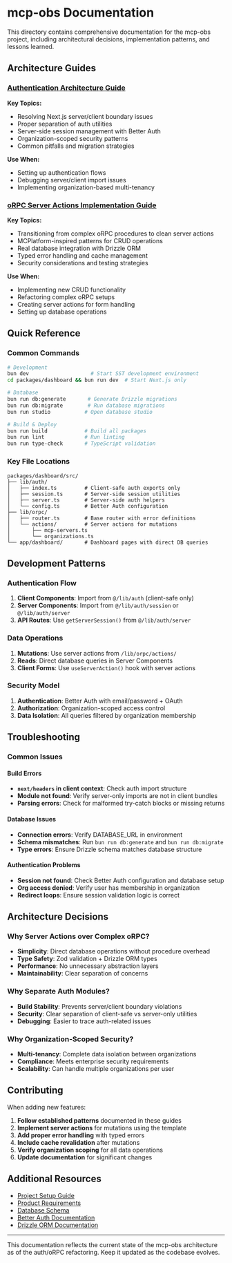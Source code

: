 # mcp-obs Documentation

This directory contains comprehensive documentation for the mcp-obs project, including architectural decisions, implementation patterns, and lessons learned.

## Architecture Guides

### [Authentication Architecture Guide](./auth-architecture-guide.md)
**Key Topics:**
- Resolving Next.js server/client boundary issues
- Proper separation of auth utilities
- Server-side session management with Better Auth
- Organization-scoped security patterns
- Common pitfalls and migration strategies

**Use When:**
- Setting up authentication flows
- Debugging server/client import issues
- Implementing organization-based multi-tenancy

### [oRPC Server Actions Implementation Guide](./orpc-server-actions-guide.md)
**Key Topics:**
- Transitioning from complex oRPC procedures to clean server actions
- MCPlatform-inspired patterns for CRUD operations
- Real database integration with Drizzle ORM
- Typed error handling and cache management
- Security considerations and testing strategies

**Use When:**
- Implementing new CRUD functionality
- Refactoring complex oRPC setups
- Creating server actions for form handling
- Setting up database operations

## Quick Reference

### Common Commands
```bash
# Development
bun dev                    # Start SST development environment
cd packages/dashboard && bun run dev  # Start Next.js only

# Database
bun run db:generate       # Generate Drizzle migrations
bun run db:migrate        # Run database migrations
bun run studio           # Open database studio

# Build & Deploy
bun run build            # Build all packages
bun run lint             # Run linting
bun run type-check       # TypeScript validation
```

### Key File Locations
```
packages/dashboard/src/
├── lib/auth/
│   ├── index.ts         # Client-safe auth exports only
│   ├── session.ts       # Server-side session utilities
│   ├── server.ts        # Server-side auth helpers
│   └── config.ts        # Better Auth configuration
├── lib/orpc/
│   ├── router.ts        # Base router with error definitions
│   └── actions/         # Server actions for mutations
│       ├── mcp-servers.ts
│       └── organizations.ts
└── app/dashboard/       # Dashboard pages with direct DB queries
```

## Development Patterns

### Authentication Flow
1. **Client Components**: Import from `@/lib/auth` (client-safe only)
2. **Server Components**: Import from `@/lib/auth/session` or `@/lib/auth/server`
3. **API Routes**: Use `getServerSession()` from `@/lib/auth/server`

### Data Operations
1. **Mutations**: Use server actions from `/lib/orpc/actions/`
2. **Reads**: Direct database queries in Server Components
3. **Client Forms**: Use `useServerAction()` hook with server actions

### Security Model
1. **Authentication**: Better Auth with email/password + OAuth
2. **Authorization**: Organization-scoped access control
3. **Data Isolation**: All queries filtered by organization membership

## Troubleshooting

### Common Issues

#### Build Errors
- **`next/headers` in client context**: Check auth import structure
- **Module not found**: Verify server-only imports are not in client bundles
- **Parsing errors**: Check for malformed try-catch blocks or missing returns

#### Database Issues
- **Connection errors**: Verify DATABASE_URL in environment
- **Schema mismatches**: Run `bun run db:generate` and `bun run db:migrate`
- **Type errors**: Ensure Drizzle schema matches database structure

#### Authentication Problems
- **Session not found**: Check Better Auth configuration and database setup
- **Org access denied**: Verify user has membership in organization
- **Redirect loops**: Ensure session validation logic is correct

## Architecture Decisions

### Why Server Actions over Complex oRPC?
- **Simplicity**: Direct database operations without procedure overhead
- **Type Safety**: Zod validation + Drizzle ORM types
- **Performance**: No unnecessary abstraction layers
- **Maintainability**: Clear separation of concerns

### Why Separate Auth Modules?
- **Build Stability**: Prevents server/client boundary violations
- **Security**: Clear separation of client-safe vs server-only utilities
- **Debugging**: Easier to trace auth-related issues

### Why Organization-Scoped Security?
- **Multi-tenancy**: Complete data isolation between organizations
- **Compliance**: Meets enterprise security requirements
- **Scalability**: Can handle multiple organizations per user

## Contributing

When adding new features:

1. **Follow established patterns** documented in these guides
2. **Implement server actions** for mutations using the template
3. **Add proper error handling** with typed errors
4. **Include cache revalidation** after mutations
5. **Verify organization scoping** for all data operations
6. **Update documentation** for significant changes

## Additional Resources

- [Project Setup Guide](../README.md)
- [Product Requirements](../docs/0.prd.md)
- [Database Schema](../packages/database/src/)
- [Better Auth Documentation](https://better-auth.com/)
- [Drizzle ORM Documentation](https://orm.drizzle.team/)

---

This documentation reflects the current state of the mcp-obs architecture as of the auth/oRPC refactoring. Keep it updated as the codebase evolves.